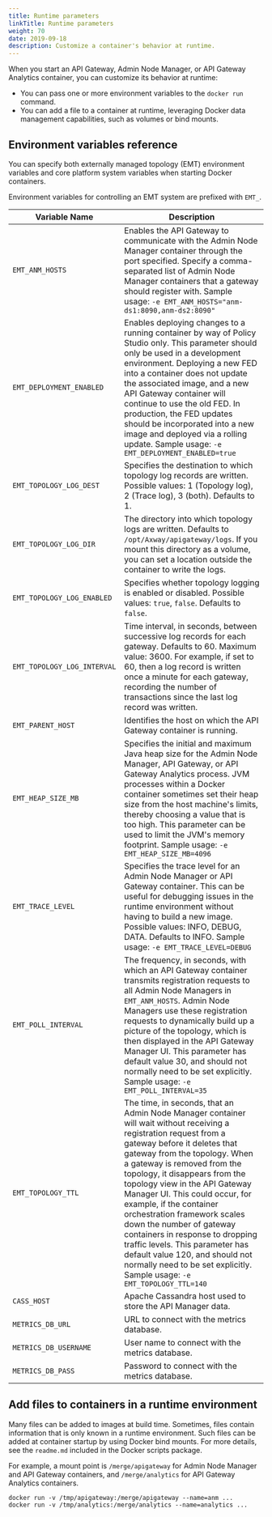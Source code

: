 ```yaml
---
title: Runtime parameters
linkTitle: Runtime parameters
weight: 70
date: 2019-09-18
description: Customize a container's behavior at runtime.
---
```


When you start an API Gateway, Admin Node Manager, or API Gateway Analytics container, you can customize its behavior at runtime:

* You can pass one or more environment variables to the `docker run` command.
* You can add a file to a container at runtime, leveraging Docker data management capabilities, such as volumes or bind mounts.

## Environment variables reference

You can specify both externally managed topology (EMT) environment variables and core platform system variables when starting Docker containers.

Environment variables for controlling an EMT system are prefixed with `EMT_`.

| Variable Name | Description |
|------|-------|
| `EMT_ANM_HOSTS`             | Enables the API Gateway to communicate with the Admin Node Manager container through the port specified. Specify a comma-separated list of Admin Node Manager containers that a gateway should register with.  Sample usage: `-e EMT_ANM_HOSTS="anm-ds1:8090,anm-ds2:8090"` |
| `EMT_DEPLOYMENT_ENABLED`    | Enables deploying changes to a running container by way of Policy Studio only.  This parameter should only be used in a development environment. Deploying a new FED into a container does not update the associated image, and a new API Gateway container will continue to use the old FED. In production, the FED updates should be incorporated into a new image and deployed via a rolling update. Sample usage: `-e EMT_DEPLOYMENT_ENABLED=true`|
| `EMT_TOPOLOGY_LOG_DEST`     | Specifies the destination to which topology log records are written. Possible values: 1 (Topology log), 2 (Trace log), 3 (both). Defaults to 1.   |
| `EMT_TOPOLOGY_LOG_DIR`      | The directory into which topology logs are written. Defaults to `/opt/Axway/apigateway/logs`. If you mount this directory as a volume, you can set a location outside the container to write the logs. |
| `EMT_TOPOLOGY_LOG_ENABLED`  | Specifies whether topology logging is enabled or disabled. Possible values: `true`, `false`. Defaults to `false`.  |
| `EMT_TOPOLOGY_LOG_INTERVAL` | Time interval, in seconds, between successive log records for each gateway. Defaults to 60. Maximum value: 3600. For example, if set to 60, then a log record is written once a minute for each gateway, recording the number of transactions since the last log record was written.  |
| `EMT_PARENT_HOST`           | Identifies the host on which the API Gateway container is running.|
| `EMT_HEAP_SIZE_MB`          | Specifies the initial and maximum Java heap size for the Admin Node Manager, API Gateway, or API Gateway Analytics process. JVM processes within a Docker container sometimes set their heap size from the host machine's limits, thereby choosing a value that is too high. This parameter can be used to limit the JVM's memory footprint. Sample usage: `-e EMT_HEAP_SIZE_MB=4096` |
| `EMT_TRACE_LEVEL`           | Specifies the trace level for an Admin Node Manager or API Gateway container. This can be useful for debugging issues in the runtime environment  without having to build a new image. Possible values: INFO, DEBUG, DATA. Defaults to INFO. Sample usage: `-e EMT_TRACE_LEVEL=DEBUG` |
| `EMT_POLL_INTERVAL`         | The frequency, in seconds, with which an API Gateway container transmits registration requests to all Admin Node Managers in `EMT_ANM_HOSTS`. Admin Node Managers use these registration requests to dynamically build up a picture of the topology, which is then displayed in the API Gateway Manager UI. This parameter has default value 30, and should not normally need to be set explicitly. Sample usage: `-e EMT_POLL_INTERVAL=35`  |
| `EMT_TOPOLOGY_TTL`          | The time, in seconds, that an Admin Node Manager container will wait without receiving a registration request from a gateway before it deletes that gateway from the topology. When a gateway is removed from the topology, it disappears from the topology view in the API Gateway Manager UI. This could occur, for example, if the container orchestration framework scales down the number of gateway containers in response to dropping traffic levels. This parameter has default value 120, and should not normally need to be set explicitly. Sample usage: `-e EMT_TOPOLOGY_TTL=140`|
| `CASS_HOST`                 | Apache Cassandra host used to store the API Manager data.  |
| `METRICS_DB_URL`            | URL to connect with the metrics database. |
| `METRICS_DB_USERNAME`       | User name to connect with the metrics database. |
| `METRICS_DB_PASS`           | Password to connect with the metrics database.  |

## Add files to containers in a runtime environment

Many files can be added to images at build time.
Sometimes, files contain information that is only known in a runtime environment.
Such files can be added at container startup by using Docker bind mounts. For more details, see the `readme.md` included in the Docker scripts package.

For example, a mount point is `/merge/apigateway` for Admin Node Manager and API Gateway containers, and `/merge/analytics` for API Gateway Analytics containers.

```
docker run -v /tmp/apigateway:/merge/apigateway --name=anm ...
docker run -v /tmp/analytics:/merge/analytics --name=analytics ...
```
